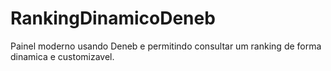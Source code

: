 # RankingDinamicoDeneb
Painel moderno usando Deneb e permitindo consultar um ranking de forma dinamica e customizavel.
